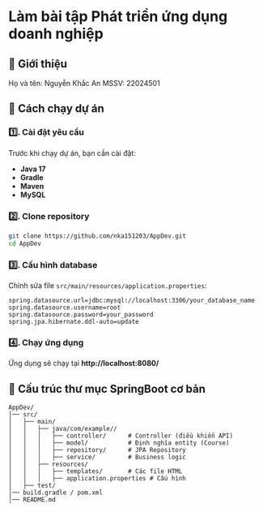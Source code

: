 # Làm bài tập Phát triển ứng dụng doanh nghiệp

## 📌 Giới thiệu
Họ và tên: Nguyễn Khắc An
MSSV: 22024501

## 🚀 Cách chạy dự án
### 1️⃣. Cài đặt yêu cầu
Trước khi chạy dự án, bạn cần cài đặt:
- **Java 17**
- **Gradle**
- **Maven**
- **MySQL**

### 2️⃣. Clone repository
```sh
git clone https://github.com/nka151203/AppDev.git
cd AppDev
```

### 3️⃣. Cấu hình database
Chỉnh sửa file `src/main/resources/application.properties`:
```properties
spring.datasource.url=jdbc:mysql://localhost:3306/your_database_name
spring.datasource.username=root
spring.datasource.password=your_password
spring.jpa.hibernate.ddl-auto=update
```

### 4️⃣. Chạy ứng dụng

Ứng dụng sẽ chạy tại **http://localhost:8080/**

## 📂 Cấu trúc thư mục SpringBoot cơ bản
```
AppDev/
│── src/
│   ├── main/
│   │   ├── java/com/example//
│   │   │   ├── controller/      # Controller (điều khiển API)
│   │   │   ├── model/           # Định nghĩa entity (Course)
│   │   │   ├── repository/      # JPA Repository
│   │   │   ├── service/         # Business logic
│   │   ├── resources/
│   │   │   ├── templates/       # Các file HTML
│   │   │   ├── application.properties # Cấu hình
│   ├── test/
│── build.gradle / pom.xml
│── README.md
```

